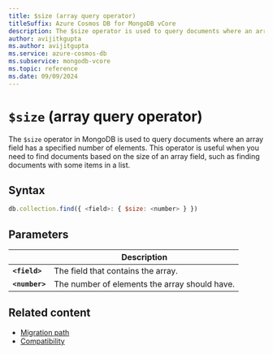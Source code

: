 ```yaml
---
title: $size (array query operator)
titleSuffix: Azure Cosmos DB for MongoDB vCore
description: The $size operator is used to query documents where an array field has a specified number of elements.
author: avijitkgupta
ms.author: avijitgupta
ms.service: azure-cosmos-db
ms.subservice: mongodb-vcore
ms.topic: reference
ms.date: 09/09/2024
---
```


# `$size` (array query operator)

The `$size` operator in MongoDB is used to query documents where an array field has a specified number of elements. This operator is useful when you need to find documents based on the size of an array field, such as finding documents with some items in a list.

## Syntax

```javascript
db.collection.find({ <field>: { $size: <number> } })
```

## Parameters

| | Description |
| --- | --- |
| **`<field>`** | The field that contains the array. |
| **`<number>`** | The number of elements the array should have. |

## Related content

- [Migration path](migrations-options.md)
- [Compatibility](compatibility.md)
